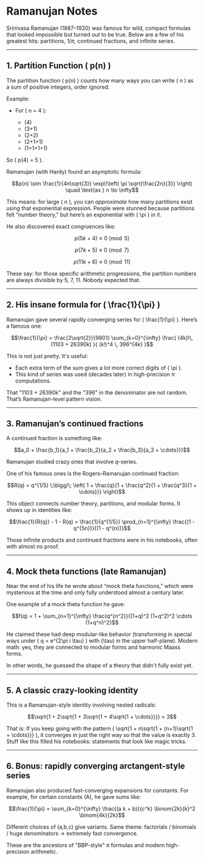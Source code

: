 # Ramanujan Notes

Srinivasa Ramanujan (1887–1920) was famous for wild, compact formulas that looked impossible but turned out to be true.
Below are a few of his greatest hits: partitions, $1/\pi$, continued fractions, and infinite series.

---

## 1. Partition Function ( p(n) )

The partition function ( p(n) ) counts how many ways you can write ( n ) as a sum of positive integers, order ignored.

Example:

* For ( n = 4 ):

  * (4)
  * (3+1)
  * (2+2)
  * (2+1+1)
  * (1+1+1+1)

So ( p(4) = 5 ).

Ramanujan (with Hardy) found an asymptotic formula:

```math
p(n) \sim \frac{1}{4n\sqrt{3}}
\exp\!\left( \pi \sqrt{\frac{2n}{3}} \right)
\quad \text{as } n \to \infty
```

This means: for large ( n ), you can *approximate* how many partitions exist using that exponential expression.
People were stunned because partitions felt “number theory,” but here’s an exponential with ( \pi ) in it.

He also discovered exact congruences like:

```math
p(5k + 4) \equiv 0 \pmod{5}
```

```math
p(7k + 5) \equiv 0 \pmod{7}
```

```math
p(11k + 6) \equiv 0 \pmod{11}
```

These say: for those specific arithmetic progressions, the partition numbers are always divisible by 5, 7, 11.
Nobody expected that.

---

## 2. His insane formula for ( \frac{1}{\pi} )

Ramanujan gave several rapidly converging series for ( \frac{1}{\pi} ).
Here’s a famous one:

```math
\frac{1}{\pi}
=
\frac{2\sqrt{2}}{9801}
\sum_{k=0}^{\infty}
\frac{
    (4k)!\,
    (1103 + 26390k)
}{
    (k!)^4 \,
    396^{4k}
}
```

This is not just pretty. It's useful:

* Each extra term of the sum gives a *lot* more correct digits of ( \pi ).
* This kind of series was used (decades later) in high-precision $\pi$ computations.

That "1103 + 26390k" and the "396" in the denominator are not random. That’s Ramanujan-level pattern vision.

---

## 3. Ramanujan’s continued fractions

A continued fraction is something like:

```math
a_0 + \frac{b_1}{a_1 + \frac{b_2}{a_2 + \frac{b_3}{a_3 + \cdots}}}
```

Ramanujan studied crazy ones that involve $q$-series.

One of his famous ones is the Rogers–Ramanujan continued fraction:

```math
R(q)
=
q^{1/5}
\;\bigg/\;
\left(
1
+ \frac{q}{1 + \frac{q^2}{1 + \frac{q^3}{1 + \cdots}}}
\right)
```

This object connects number theory, partitions, and modular forms.
It shows up in identities like:

```math
\frac{1}{R(q)}
- 1
- R(q)
=
\frac{1}{q^{1/5}}
\prod_{n=1}^{\infty}
\frac{(1 - q^{5n})}{(1 - q^{n})}
```

Those infinite products and continued fractions were in his notebooks, often with almost no proof.

---

## 4. Mock theta functions (late Ramanujan)

Near the end of his life he wrote about “mock theta functions,” which were mysterious at the time and only fully understood almost a century later.

One example of a mock theta function he gave:

```math
f(q)
=
1
+
\sum_{n=1}^{\infty}
\frac{q^{n^2}}{(1+q)^2 (1+q^2)^2 \cdots (1+q^n)^2}
```

He claimed these had deep modular-like behavior (transforming in special ways under ( q = e^{2\pi i \tau} ) with (\tau) in the upper half-plane).
Modern math: yes, they are connected to modular forms and harmonic Maass forms.

In other words, he guessed the shape of a theory that didn't fully exist yet.

---

## 5. A classic crazy-looking identity

This is a Ramanujan-style identity involving nested radicals:

```math
\sqrt{1 + 2\sqrt{1 + 3\sqrt{1 + 4\sqrt{1 + \cdots}}}}
= 3
```

That is:
If you keep going with the pattern ( \sqrt{1 + n\sqrt{1 + (n+1)\sqrt{1 + \cdots}}} ),
it converges in just the right way so that the value is exactly 3.
Stuff like this filled his notebooks: statements that look like magic tricks.

---

## 6. Bonus: rapidly converging arctangent-style series

Ramanujan also produced fast-converging expansions for constants. For example, for certain constants (A), he gave sums like:

```math
\frac{1}{\pi}
=
\sum_{k=0}^{\infty}
\frac{(a k + b)}{c^k} \binom{2k}{k}^2 \binom{4k}{2k}
```

Different choices of (a,b,c) give variants.
Same theme: factorials / binomials / huge denominators → extremely fast convergence.

These are the ancestors of "BBP-style" π formulas and modern high-precision arithmetic.
